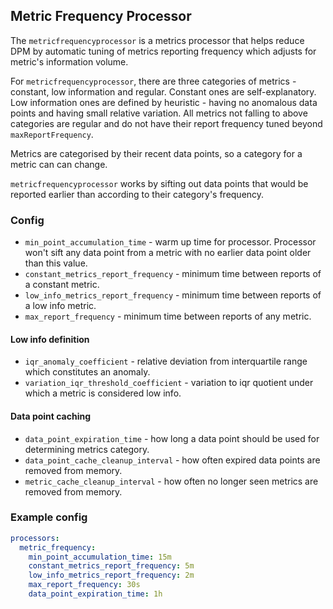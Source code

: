 ## Metric Frequency Processor

The `metricfrequencyprocessor` is a metrics processor that helps reduce DPM by automatic tuning of metrics reporting
frequency which adjusts for metric's information volume.

For `metricfrequencyprocessor`, there are three categories of metrics - constant, low information and regular. Constant
ones are self-explanatory. Low information ones are defined by heuristic - having no anomalous data points and having
small relative variation. All metrics not falling to above categories are regular and do not have their report frequency
tuned beyond `maxReportFrequency`.

Metrics are categorised by their recent data points, so a category for a metric can can change.

`metricfrequencyprocessor` works by sifting out data points that would be reported earlier than according to their
category's frequency.

### Config

- `min_point_accumulation_time` - warm up time for processor. Processor won't sift any data point from a metric with no
  earlier data point older than this value.
- `constant_metrics_report_frequency` - minimum time between reports of a constant metric.
- `low_info_metrics_report_frequency` - minimum time between reports of a low info metric.
- `max_report_frequency` - minimum time between reports of any metric.

#### Low info definition

- `iqr_anomaly_coefficient` - relative deviation from interquartile range which constitutes an anomaly.
- `variation_iqr_threshold_coefficient` - variation to iqr quotient under which a metric is considered low info.

#### Data point caching

- `data_point_expiration_time` - how long a data point should be used for determining metrics category.
- `data_point_cache_cleanup_interval` - how often expired data points are removed from memory.
- `metric_cache_cleanup_interval` - how often no longer seen metrics are removed from memory.

### Example config

```yaml
processors:
  metric_frequency:
    min_point_accumulation_time: 15m
    constant_metrics_report_frequency: 5m
    low_info_metrics_report_frequency: 2m
    max_report_frequency: 30s
    data_point_expiration_time: 1h
```
